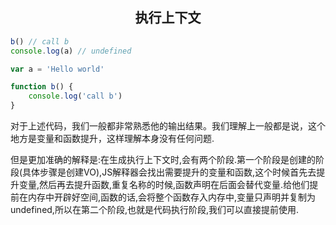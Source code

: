 <h2 align="center"> 执行上下文</h2>

```javascript
b() // call b
console.log(a) // undefined

var a = 'Hello world'

function b() {
	console.log('call b')
}
```

对于上述代码，我们一般都非常熟悉他的输出结果。我们理解上一般都是说，这个地方是变量和函数提升，这样理解本身没有任何问题.

但是更加准确的解释是:在生成执行上下文时,会有两个阶段.第一个阶段是创建的阶段(具体步骤是创建VO),JS解释器会找出需要提升的变量和函数,这个时候首先去提升变量,然后再去提升函数,重复名称的时候,函数声明在后面会替代变量.给他们提前在内存中开辟好空间,函数的话,会将整个函数存入内存中,变量只声明并复制为undefined,所以在第二个阶段,也就是代码执行阶段,我们可以直接提前使用.

